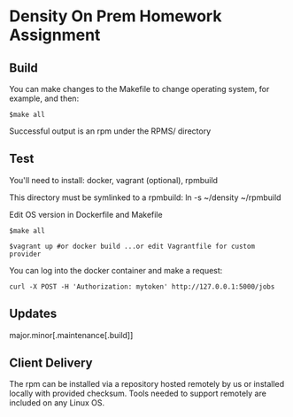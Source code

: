 # Density On Prem Homework Assignment

## Build
You can make changes to the Makefile to change operating system, for example, and then:
```
$make all
```

Successful output is an rpm under the RPMS/ directory
## Test
You'll need to install: docker, vagrant (optional), rpmbuild

This directory must be symlinked to a rpmbuild:
ln -s ~/density ~/rpmbuild

Edit OS version in Dockerfile and Makefile

```
$make all

$vagrant up #or docker build ...or edit Vagrantfile for custom provider
```
You can log into the docker container and make a request:
```
curl -X POST -H 'Authorization: mytoken' http://127.0.0.1:5000/jobs
```
## Updates
major.minor[.maintenance[.build]]

## Client Delivery
The rpm can be installed via a repository hosted remotely by us or installed locally with provided checksum. Tools needed to support remotely are included on any Linux OS.
